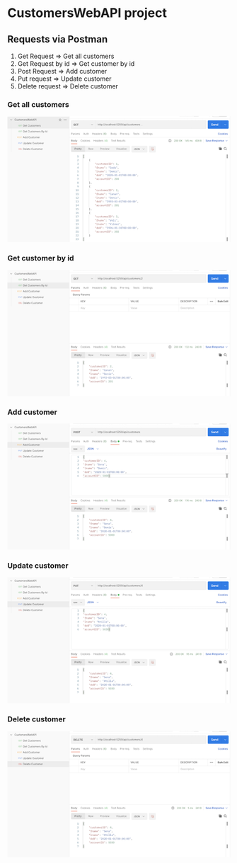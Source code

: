 # CustomersWebAPI project

## Requests via Postman

1. Get Request => Get all customers
2. Get Request by id => Get customer by id
3. Post Request => Add customer
4. Put request => Update customer
5. Delete request => Delete customer

### Get all customers

![Postman get request](./get_customers.png)

### Get customer by id

![Postman get request by id](./get_customer_by_id.png)

### Add customer

![Postman post request](./post_add_customer.png)

### Update customer

![Postman update request](./put_update_customer.png)

### Delete customer

![Postman delete request](./delete_customer.png)
